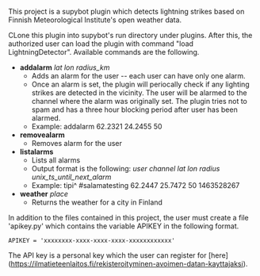 This project is a supybot plugin which detects lightning strikes based on Finnish Meteorological Institute's open weather data.

CLone this plugin into supybot's run directory under plugins. After this, the authorized user can load the plugin with command "load LightningDetector". Available commands are the following.

- **addalarm** _lat lon radius_km_
  - Adds an alarm for the user -- each user can have only one alarm.
  - Once an alarm is set, the plugin will periocally check if any lighting strikes are detected in the vicinity. The user will be alarmed to the channel where the alarm was originally set. The plugin tries not to spam and has a three hour blocking period after user has been alarmed.
  - Example: addalarm 62.2321 24.2455 50
- **removealarm**
  - Removes alarm for the user
- **listalarms**
  - Lists all alarms
  - Output format is the following: _user channel lat lon radius unix_ts_until_next_alarm_
  - Example: tipi^ #salamatesting 62.2447 25.7472 50 1463528267
- **weather** _place_
  - Returns the weather for a city in Finland

In addition to the files contained in this project, the user must create a file 'apikey.py' which contains the variable APIKEY in the following format. 
```
APIKEY = 'xxxxxxxx-xxxx-xxxx-xxxx-xxxxxxxxxxxx'
```
The API key is a personal key which the user can register for [here] (https://ilmatieteenlaitos.fi/rekisteroityminen-avoimen-datan-kayttajaksi).
